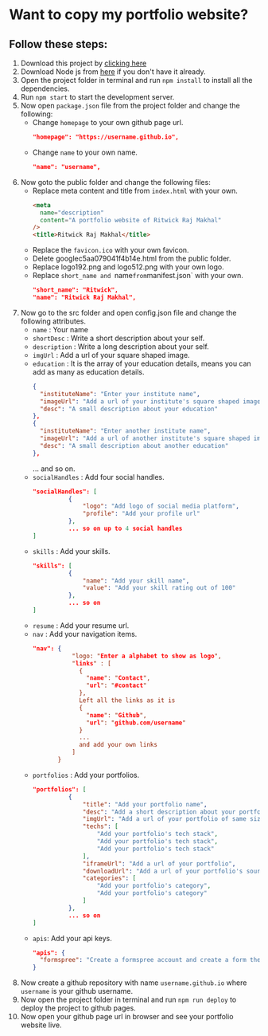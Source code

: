 # Want to copy my portfolio website?

## Follow these steps:

1. Download this project by [clicking here](https://github.com/ritwickrajmakhal/ritwickrajmakhal.github.io/archive/refs/heads/portfolio-page.zip)
1. Download Node js from [here](https://nodejs.org/en/download/) if you don't have it already.
1. Open the project folder in terminal and run `npm install` to install all the dependencies.
1. Run `npm start` to start the development server.
1. Now open `package.json` file from the project folder and change the following:
   - Change `homepage` to your own github page url.
     ```json
     "homepage": "https://username.github.io",
     ```
   - Change `name` to your own name.
     ```json
     "name": "username",
     ```
1. Now goto the public folder and change the following files:
   - Replace meta content and title from `index.html` with your own.
     ```html
     <meta
       name="description"
       content="A portfolio website of Ritwick Raj Makhal"
     />
     <title>Ritwick Raj Makhal</title>
     ```
   - Replace the `favicon.ico` with your own favicon.
   - Delete googlec5aa079041f4b14e.html from the public folder.
   - Replace logo192.png and logo512.png with your own logo.
   - Replace `short_name and `name`from`manifest.json` with your own.
     ```json
     "short_name": "Ritwick",
     "name": "Ritwick Raj Makhal",
     ```
1. Now go to the src folder and open config.json file and change the following attributes.
   - `name` : Your name
   - `shortDesc` : Write a short description about your self.
   - `description` : Write a long description about your self.
   - `imgUrl` : Add a url of your square shaped image.
   - `education` : It is the array of your education details, means you can add as many as education details.
     ```json
     {
       "instituteName": "Enter your institute name",
       "imageUrl": "Add a url of your institute's square shaped image",
       "desc": "A small description about your education"
     },
     {
       "instituteName": "Enter another institute name",
       "imageUrl": "Add a url of another institute's square shaped image",
       "desc": "A small description about another education"
     },
     ```
     ... and so on.
   - `socialHandles` : Add four social handles.
     ```json
     "socialHandles": [
               {
                   "logo": "Add logo of social media platform",
                   "profile": "Add your profile url"
               },
               ... so on up to 4 social handles
     ]
     ```
   - `skills` : Add your skills.
     ```json
     "skills": [
               {
                   "name": "Add your skill name",
                   "value": "Add your skill rating out of 100"
               },
               ... so on
     ]
     ```
   - `resume` : Add your resume url.
   - `nav` : Add your navigation items.
     ```json
     "nav": {
                "logo: "Enter a alphabet to show as logo",
                "links" : [
                  {
                    "name": "Contact",
                    "url": "#contact"
                  },
                  Left all the links as it is
                  {
                    "name": "Github",
                    "url": "github.com/username"
                  }
                  ...
                  and add your own links
                ]
            }
     ```
   - `portfolios` : Add your portfolios.
     ```json
     "portfolios": [
               {
                   "title": "Add your portfolio name",
                   "desc": "Add a short description about your portfolio",
                   "imgUrl": "Add a url of your portfolio of same sized like other portfolios",
                   "techs": [
                       "Add your portfolio's tech stack",
                       "Add your portfolio's tech stack",
                       "Add your portfolio's tech stack"
                   ],
                   "iframeUrl": "Add a url of your portfolio",
                   "downloadUrl": "Add a url of your portfolio's source code if available else leave it empty",
                   "categories": [
                       "Add your portfolio's category",
                       "Add your portfolio's category"
                   ]
               },
               ... so on
     ]
     ```
    - `apis`: Add your api keys.
      ```json
      "apis": {
        "formspree": "Create a formspree account and create a form then add your form key here. example: https://formspree.io/f/your-form-key",
      }
      ```
1. Now create a github repository with name `username.github.io` where `username` is your github username.
1. Now open the project folder in terminal and run `npm run deploy` to deploy the project to github pages.
1. Now open your github page url in browser and see your portfolio website live.
